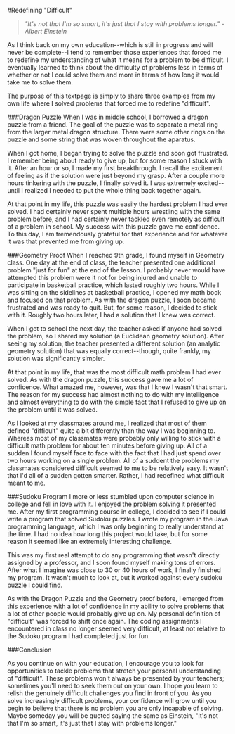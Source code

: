 #Redefining "Difficult"

> *"It's not that I'm so smart, it's just that I stay with problems longer." -Albert Einstein*

As I think back on my own education--which is still in progress and will never be complete--I tend to remember those experiences that forced me to redefine my understanding of what it means for a problem to be difficult. I eventually learned to think about the difficulty of problems less in terms of whether or not I could solve them and more in terms of how long it would take me to solve them.

The purpose of this textpage is simply to share three examples from my own life where I solved problems that forced me to redefine "difficult".

###Dragon Puzzle
When I was in middle school, I borrowed a dragon puzzle from a friend. The goal of the puzzle was to separate a metal ring from the larger metal dragon structure. There were some other rings on the puzzle and some string that was woven throughout the aparatus.

When I got home, I began trying to solve the puzzle and soon got frustrated. I remember being about ready to give up, but for some reason I stuck with it. After an hour or so, I made my first breakthrough. I recall the excitement of feeling as if the solution were just beyond my grasp. After a couple more hours tinkering with the puzzle, I finally solved it. I was extremely excited--until I realized I needed to put the whole thing back together again.

At that point in my life, this puzzle was easily the hardest problem I had ever solved. I had certainly never spent multiple hours wrestling with the same problem before, and I had certainly never tackled even remotely as difficult of a problem in school. My success with this puzzle gave me confidence. To this day, I am tremendously grateful for that experience and for whatever it was that prevented me from giving up.

###Geometry Proof
When I reached 9th grade, I found myself in Geometry class. One day at the end of class, the teacher presented one additional problem "just for fun" at the end of the lesson. I probably never would have attempted this problem were it not for being injured and unable to participate in basketball practice, which lasted roughly two hours. While I was sitting on the sidelines at basketball practice, I opened my math book and focused on that problem. As with the dragon puzzle, I soon became frustrated and was ready to quit. But, for some reason, I decided to stick with it. Roughly two hours later, I had a solution that I knew was correct.

When I got to school the next day, the teacher asked if anyone had solved the problem, so I shared my solution (a Euclidean geometry solution). After seeing my solution, the teacher presented a different solution (an analytic geometry solution) that was equally correct--though, quite frankly, my solution was significantly simpler.

At that point in my life, that was the most difficult math problem I had ever solved. As with the dragon puzzle, this success gave me a lot of conficence. What amazed me, however, was that I knew I wasn't that smart. The reason for my success had almost nothing to do with my intelligence and almost everything to do with the simple fact that I refused to give up on the problem until it was solved.

As I looked at my classmates around me, I realized that most of them defined "difficult" quite a bit differently than the way I was beginning to. Whereas most of my classmates were probably only willing to stick with a difficult math problem for about ten minutes before giving up. All of a sudden I found myself face to face with the fact that I had just spend over two hours working on a single problem. All of a suddent the problems my classmates considered difficult seemed to me to be relatively easy. It wasn't that I'd all of a sudden gotten smarter. Rather, I had redefined what difficult meant to me.

###Sudoku Program
I more or less stumbled upon computer science in college and fell in love with it. I enjoyed the problem solving it presented me. After my first programming course in college, I decided to see if I could write a program that solved Sudoku puzzles. I wrote my program in the Java programming language, which I was only beginning to really understand at the time. I had no idea how long this project would take, but for some reason it seemed like an extremely interesting challenge.

This was my first real attempt to do any programming that wasn't directly assigned by a professor, and I soon found myself making tons of errors. After what I imagine was close to 30 or 40 hours of work, I finally finished my program. It wasn't much to look at, but it worked against every sudoku puzzle I could find.

As with the Dragon Puzzle and the Geometry proof before, I emerged from this experience with a lot of confidence in my ability to solve problems that a lot of other people would probably give up on. My personal definition of "difficult" was forced to shift once again. The coding assignments I encountered in class no longer seemed very difficult, at least not relative to the Sudoku program I had completed just for fun.

###Conclusion

As you continue on with your education, I encourage you to look for opportunities to tackle problems that stretch your personal understanding of "difficult". These problems won't always be presented by your teachers; sometimes you'll need to seek them out on your own. I hope you learn to relish the genuinely difficult challenges you find in front of you. As you solve increasingly difficult problems, your confidence will grow until you begin to believe that there is no problem you are only incapable of solving. Maybe someday you will be quoted saying the same as Einstein, "It's not that I'm so smart, it's just that I stay with problems longer."
